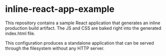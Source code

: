 # inline-react-app-example

This repository contains a sample React application that generates an inline production build artifact.  The JS and CSS are baked right into the generated index.html file.

This configuration produces a standalone application that can be served through the filesystem without any HTTP server. 
